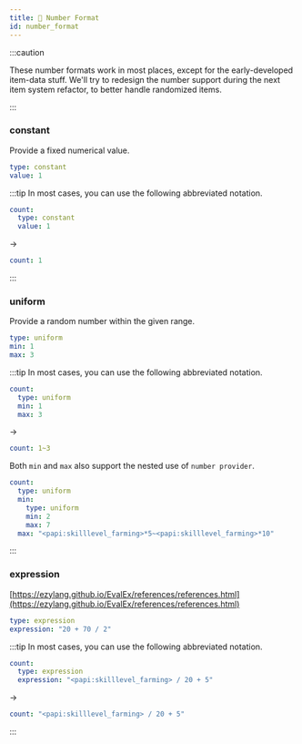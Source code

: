```yaml
---
title: 🔢 Number Format
id: number_format
---
```


:::caution

These number formats work in most places, except for the early-developed item-data stuff. We'll try to redesign the number support during the next item system refactor, to better handle randomized items.

:::

### constant

Provide a fixed numerical value.

```yaml
type: constant
value: 1
```

:::tip
In most cases, you can use the following abbreviated notation.

```yaml
count:
  type: constant
  value: 1
```

->

```yaml
count: 1
```
:::

### uniform

Provide a random number within the given range.

```yaml
type: uniform
min: 1
max: 3
```

:::tip
In most cases, you can use the following abbreviated notation.

```yaml
count:
  type: uniform
  min: 1
  max: 3
```

->

```yaml
count: 1~3
```

Both `min` and `max` also support the nested use of `number provider`.&#x20;

```yaml
count:
  type: uniform
  min:
    type: uniform
    min: 2
    max: 7
  max: "<papi:skilllevel_farming>*5~<papi:skilllevel_farming>*10"
```
:::

### expression

[https://ezylang.github.io/EvalEx/references/references.html](https://ezylang.github.io/EvalEx/references/references.html)

```yaml
type: expression
expression: "20 + 70 / 2"
```

:::tip
In most cases, you can use the following abbreviated notation.

```yaml
count:
  type: expression
  expression: "<papi:skilllevel_farming> / 20 + 5"
```

->

```yaml
count: "<papi:skilllevel_farming> / 20 + 5"
```

:::
